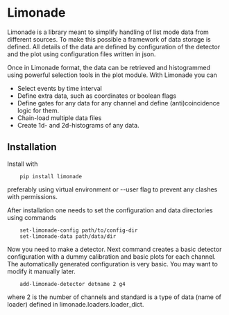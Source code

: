 # Limonade

Limonade is a library meant to simplify handling of list mode data from different sources. To make this possible a 
framework of data storage is defined. All details of the data are defined by configuration of the detector and the plot 
using configuration files written in json.

Once in Limonade format, the data can be retrieved and histogrammed using powerful selection tools in the plot module. 
With Limonade you can
- Select events by time interval
- Define extra data, such as coordinates or boolean flags
- Define gates for any data for any channel and define (anti)coincidence logic for them.
- Chain-load multiple data files
- Create 1d- and 2d-histograms of any data.

## Installation
Install with 

        pip install limonade

preferably using virtual environment or --user flag to prevent any clashes with permissions.

After installation one needs to set the configuration and data directories using commands

        set-limonade-config path/to/config-dir
        set-limonade-data path/data/dir

Now you need to make a detector. Next command creates a basic detector configuration with a dummy calibration and basic 
plots for each channel. The automatically generated configuration is very basic. You may want to modify it manually 
later.

        add-limonade-detector detname 2 g4

where 2 is the number of channels and standard is a type of data (name of loader) defined in 
limonade.loaders.loader_dict.